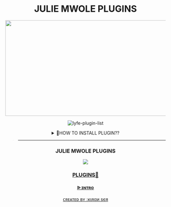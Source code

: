 <h1 align="center"> JULIE MWOLE PLUGINS </h1>
<div align="center">
  <img border-radius: 30px src="https://i.imgur.com/RS3FgKz.jpeg" width="1000" height="300"/>

<br /> 
<p align="center"> <img src="https://komarev.com/ghpvc/?username=hermit-md-plugins&label=Visitors%20count&color=10d9c3&style=plastic" alt="lyfe-plugin-list" /> </p>
<details>
<summary>🤔HOW TO INSTALL PLUGIN??</summary>
<p>

<h2 align="center">  ➠ ʜᴏᴡ ᴛᴏ ɪɴsᴛᴀʟʟ ᴘʟᴜɢɪɴ
</h1>
<!CODED BY KIRAN SER>

✯ <ʜᴀɴᴅʟᴇʀ> ᴘʟᴜɢɪɴ <ᴘʟᴜɢɪɴ ʟɪɴᴋ>
<h3 align="center">  ➠ ʜᴏᴡ ᴛᴏ ʀᴇᴍᴏᴠᴇ ᴘʟᴜɢɪɴ</h1>
 

✯ <ʜᴀɴᴅʟᴇʀ>ʀᴇᴍᴏᴠᴇ <ᴘʟᴜɢɪɴ ɴᴀᴍᴇ>
</p>

>_____________________

ADDED

`Intro`

>___________________________________


</p>
</details>

>___________________________________


<h3 align="center">JULIE MWOLE PLUGINS</h1><a href="https://github.com/Luciferhere2/Julie-mwole-plugins"><img src="https://img.shields.io/badge/TOTAL%20MD%20PLUGINS%20%3D-1-blue">

### PLUGINS🍒


<h4 align="center">  ᐉ ɪɴᴛʀᴏ </h1>

 ᴄʀᴇᴀᴛᴇᴅ ʙʏ :<a href="https://gist.github.com/Luciferhere2/363cb4c1613000f505341649a72c8dca">кιяαи ѕєя</a>
